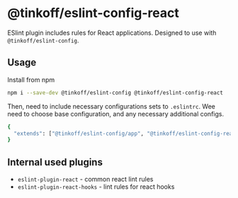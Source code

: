# @tinkoff/eslint-config-react

ESlint plugin includes rules for React applications. Designed to use with `@tinkoff/eslint-config`.

## Usage

Install from npm

```bash
npm i --save-dev @tinkoff/eslint-config @tinkoff/eslint-config-react
```

Then, need to include necessary configurations sets to `.eslintrc`. Wee need to choose base configuration, and any
necessary additional configs.

```bash
{
  "extends": ["@tinkoff/eslint-config/app", "@tinkoff/eslint-config-react"]
}
```

## Internal used plugins

- `eslint-plugin-react` - common react lint rules
- `eslint-plugin-react-hooks` - lint rules for react hooks
